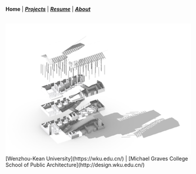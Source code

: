 **Home** | ***[Projects](https://ZMRFlora.github.io/Portfolio/Projects)*** | ***[Resume](https://ZMRFlora.github.io/Portfolio/Resume)*** | ***[About](https://ZMRFlora.github.io/Portfolio/About)*** 

<br>
<img alt="Wangzhai Industrial Park" src="https://github.com/ZMRFlora/Portfolio/blob/gh-pages/Images/exploded%20axono-02.png?raw=true" width="600">
<br>
[Wenzhou-Kean University](https://wku.edu.cn/) | [Michael Graves College<br/>
School of Public Architecture](http://design.wku.edu.cn/)<br/>
